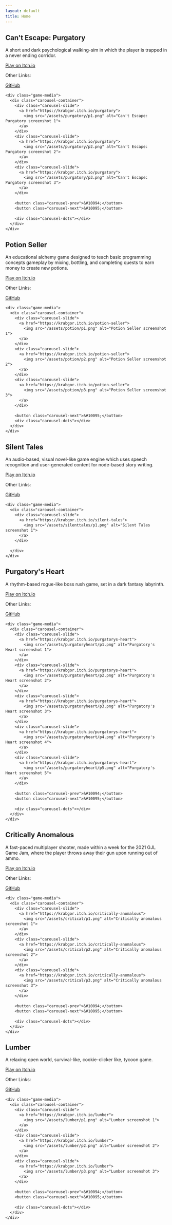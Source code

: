 ```yaml
---
layout: default
title: Home
---
```


<section id="projects">
  <div class="game-project">
    <div class="game-info">
      <h2>Can't Escape: Purgatory</h2>
      <div class="game-description">
        <p>A short and dark psychological walking-sim in which the player is trapped in a never ending corridor.</p>
      </div>
      <div class="game-links">
        <a href="https://krabgor.itch.io/purgatory" class="game-btn">Play on Itch.io</a>
      </div>

  <p class="sub-btn-label">Other Links:</p>
  <div class="game-sub-buttons">
    <a href="https://github.com/KristianKKD/CantEscapePurgatory" class="sub-btn">GitHub</a>
  </div>
</div>
    
    <div class="game-media">
      <div class="carousel-container">
        <div class="carousel-slide">
          <a href="https://krabgor.itch.io/purgatory">
            <img src="/assets/purgatory/p1.png" alt="Can't Escape: Purgatory screenshot 1">
          </a>
        </div>
        <div class="carousel-slide">
          <a href="https://krabgor.itch.io/purgatory">
            <img src="/assets/purgatory/p2.png" alt="Can't Escape: Purgatory screenshot 2">
          </a>
        </div>
        <div class="carousel-slide">
          <a href="https://krabgor.itch.io/purgatory">
            <img src="/assets/purgatory/p3.png" alt="Can't Escape: Purgatory screenshot 3">
          </a>
        </div>
        
        <button class="carousel-prev">&#10094;</button>
        <button class="carousel-next">&#10095;</button>
          
        <div class="carousel-dots"></div>
      </div>
    </div>
  </div>
<!-- --------------------------------------------------------------------------------------------------------------------------------------- -->
  <div class="game-project">
    <div class="game-info">
      <h2>Potion Seller</h2>
      <div class="game-description">
        <p>An educational alchemy game designed to teach basic programming concepts gameplay by mixing, bottling, and completing quests to earn money to create new potions.</p>
      </div>
      <div class="game-links">
        <a href="https://krabgor.itch.io/potion-seller" class="game-btn">Play on Itch.io</a>
      </div>

  <p class="sub-btn-label">Other Links:</p>
  <div class="game-sub-buttons">
    <a href="https://github.com/KristianKKD/PotionSeller" class="sub-btn">GitHub</a>
  </div>
  </div>
    
    <div class="game-media">
      <div class="carousel-container">
        <div class="carousel-slide">
          <a href="https://krabgor.itch.io/potion-seller">
            <img src="/assets/potion/p1.png" alt="Potion Seller screenshot 1">
          </a>
        </div>
        <div class="carousel-slide">
          <a href="https://krabgor.itch.io/potion-seller">
            <img src="/assets/potion/p2.png" alt="Potion Seller screenshot 2">
          </a>
        </div>
        <div class="carousel-slide">
          <a href="https://krabgor.itch.io/potion-seller">
            <img src="/assets/potion/p3.png" alt="Potion Seller screenshot 3">
          </a>
        </div>
        
        <button class="carousel-next">&#10095;</button>
        <div class="carousel-dots"></div>
      </div>
    </div>
  </div>
<!-- --------------------------------------------------------------------------------------------------------------------------------------- -->
  <div class="game-project">
    <div class="game-info">
      <h2>Silent Tales</h2>
      <div class="game-description">
        <p>An audio-based, visual novel-like game engine which uses speech recognition and user-generated content for node-based story writing.</p>
      </div>
      <div class="game-links">
        <a href="https://krabgor.itch.io/silent-tales" class="game-btn">Play on Itch.io</a>
      </div>

  <p class="sub-btn-label">Other Links:</p>
  <div class="game-sub-buttons">
    <a href="https://github.com/KristianKKD/SilentTales" class="sub-btn">GitHub</a>
  </div>
</div>
    
    <div class="game-media">
      <div class="carousel-container">
        <div class="carousel-slide">
          <a href="https://krabgor.itch.io/silent-tales">
            <img src="/assets/silenttales/p1.png" alt="Silent Tales screenshot 1">
          </a>
        </div>
        
      </div>
    </div>
  </div>
<!-- --------------------------------------------------------------------------------------------------------------------------------------- -->
<div class="game-project">
    <div class="game-info">
      <h2>Purgatory's Heart</h2>
      <div class="game-description">
        <p>A rhythm-based rogue-like boss rush game, set in a dark fantasy labyrinth.</p>
      </div>
      <div class="game-links">
        <a href="https://krabgor.itch.io/purgatory" class="game-btn">Play on Itch.io</a>
      </div>

  <p class="sub-btn-label">Other Links:</p>
  <div class="game-sub-buttons">
    <a href="https://github.com/KristianKKD/PurgatorysHeart" class="sub-btn">GitHub</a>
  </div>
</div>
    
    <div class="game-media">
      <div class="carousel-container">
        <div class="carousel-slide">
          <a href="https://krabgor.itch.io/purgatorys-heart">
            <img src="/assets/purgatoryheart/p1.png" alt="Purgatory's Heart screenshot 1">
          </a>
        </div>
        <div class="carousel-slide">
          <a href="https://krabgor.itch.io/purgatorys-heart">
            <img src="/assets/purgatoryheart/p2.png" alt="Purgatory's Heart screenshot 2">
          </a>
        </div>
        <div class="carousel-slide">
          <a href="https://krabgor.itch.io/purgatorys-heart">
            <img src="/assets/purgatoryheart/p3.png" alt="Purgatory's Heart screenshot 3">
          </a>
        </div>
        <div class="carousel-slide">
          <a href="https://krabgor.itch.io/purgatorys-heart">
            <img src="/assets/purgatoryheart/p4.png" alt="Purgatory's Heart screenshot 4">
          </a>
        </div>
        <div class="carousel-slide">
          <a href="https://krabgor.itch.io/purgatorys-heart">
            <img src="/assets/purgatoryheart/p5.png" alt="Purgatory's Heart screenshot 5">
          </a>
        </div>

        <button class="carousel-prev">&#10094;</button>
        <button class="carousel-next">&#10095;</button>
          
        <div class="carousel-dots"></div>
      </div>
    </div>
  </div>

<!-- --------------------------------------------------------------------------------------------------------------------------------------- -->
<div class="game-project">
    <div class="game-info">
      <h2>Critically Anomalous</h2>
      <div class="game-description">
        <p>A fast-paced multiplayer shooter, made within a week for the 2021 GJL Game Jam, where the player throws away their gun upon running out of ammo. </p>
      </div>
      <div class="game-links">
        <a href="https://krabgor.itch.io/critically-anomalous" class="game-btn">Play on Itch.io</a>
      </div>
  <p class="sub-btn-label">Other Links:</p>
  <div class="game-sub-buttons">
    <a href="https://github.com/KristianKKD/CriticallyAnomalous" class="sub-btn">GitHub</a>
  </div>
</div>
    
    <div class="game-media">
      <div class="carousel-container">
        <div class="carousel-slide">
          <a href="https://krabgor.itch.io/critically-anomalous">
            <img src="/assets/critical/p1.png" alt="Critically anomalous screenshot 1">
          </a>
        </div>
        <div class="carousel-slide">
          <a href="https://krabgor.itch.io/critically-anomalous">
            <img src="/assets/critical/p2.png" alt="Critically anomalous screenshot 2">
          </a>
        </div>
        <div class="carousel-slide">
          <a href="https://krabgor.itch.io/critically-anomalous">
            <img src="/assets/critical/p3.png" alt="Critically anomalous screenshot 3">
          </a>
        </div>
        
        <button class="carousel-prev">&#10094;</button>
        <button class="carousel-next">&#10095;</button>
          
        <div class="carousel-dots"></div>
      </div>
    </div>
  </div>

<!-- --------------------------------------------------------------------------------------------------------------------------------------- -->
<div class="game-project">
    <div class="game-info">
      <h2>Lumber</h2>
      <div class="game-description">
        <p>A relaxing open world, survival-like, cookie-clicker like, tycoon game. </p>
      </div>
      <div class="game-links">
        <a href="https://krabgor.itch.io/lumber" class="game-btn">Play on Itch.io</a>
      </div>
  <p class="sub-btn-label">Other Links:</p>
  <div class="game-sub-buttons">
    <a href="https://github.com/KristianKKD/Lumber" class="sub-btn">GitHub</a>
  </div>
</div>
    
    <div class="game-media">
      <div class="carousel-container">
        <div class="carousel-slide">
          <a href="https://krabgor.itch.io/lumber">
            <img src="/assets/lumber/p1.png" alt="Lumber screenshot 1">
          </a>
        </div>
        <div class="carousel-slide">
          <a href="https://krabgor.itch.io/lumber">
            <img src="/assets/lumber/p2.png" alt="Lumber screenshot 2">
          </a>
        </div>
        <div class="carousel-slide">
          <a href="https://krabgor.itch.io/lumber">
            <img src="/assets/lumber/p3.png" alt="Lumber screenshot 3">
          </a>
        </div>
        
        <button class="carousel-prev">&#10094;</button>
        <button class="carousel-next">&#10095;</button>
          
        <div class="carousel-dots"></div>
      </div>
    </div>
  </div>

  <link rel="stylesheet" href="/GameProjects/style.css">
  <script src="/GameProjects/script.js" defer></script>
</section>